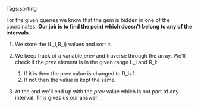 Tags:sorting

For the given queries we know that the gem is hidden in one of the coordinates. **Our job is to find the point which doesn't belong to any of the intervals**.

1. We store the (L_i,R_i) values and sort it.

2. We keep track of a variable *prev* and traverse through the array. We'll check if the *prev* element is in the given range L_i and R_i:
    1. If it is then the prev value is changed to R_i+1.
    2. If not then the value is kept the same.

3. At the end we'll end up with the *prev* value which is not part of any interval. This gives us our answer.